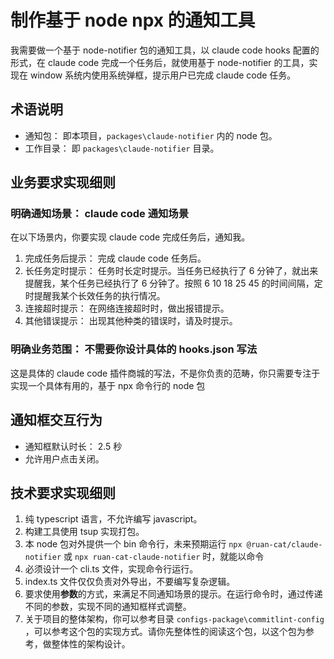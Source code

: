 # 制作基于 node npx 的通知工具

我需要做一个基于 node-notifier 包的通知工具，以 claude code hooks 配置的形式，在 claude code 完成一个任务后，就使用基于 node-notifier 的工具，实现在 window 系统内使用系统弹框，提示用户已完成 claude code 任务。

## 术语说明

- 通知包： 即本项目，`packages\claude-notifier` 内的 node 包。
- 工作目录： 即 `packages\claude-notifier` 目录。

## 业务要求实现细则

### 明确通知场景： claude code 通知场景

在以下场景内，你要实现 claude code 完成任务后，通知我。

1. 完成任务后提示： 完成 claude code 任务后。
2. 长任务定时提示： 任务时长定时提示。当任务已经执行了 6 分钟了，就出来提醒我，某个任务已经执行了 6 分钟了。按照 6 10 18 25 45 的时间间隔，定时提醒我某个长效任务的执行情况。
3. 连接超时提示： 在网络连接超时时，做出报错提示。
4. 其他错误提示： 出现其他种类的错误时，请及时提示。

### 明确业务范围： 不需要你设计具体的 hooks.json 写法

这是具体的 claude code 插件商城的写法，不是你负责的范畴，你只需要专注于实现一个具体有用的，基于 npx 命令行的 node 包

## 通知框交互行为

- 通知框默认时长： 2.5 秒
- 允许用户点击关闭。

## 技术要求实现细则

1. 纯 typescript 语言，不允许编写 javascript。
2. 构建工具使用 tsup 实现打包。
3. 本 node 包对外提供一个 bin 命令行，未来预期运行 `npx @ruan-cat/claude-notifier` 或 `npx ruan-cat-claude-notifier` 时，就能以命令
4. 必须设计一个 cli.ts 文件，实现命令行运行。
5. index.ts 文件仅仅负责对外导出，不要编写复杂逻辑。
6. 要求使用**参数**的方式，来满足不同通知场景的提示。在运行命令时，通过传递不同的参数，实现不同的通知框样式调整。
7. 关于项目的整体架构，你可以参考目录 `configs-package\commitlint-config` ，可以参考这个包的实现方式。请你先整体性的阅读这个包，以这个包为参考，做整体性的架构设计。
